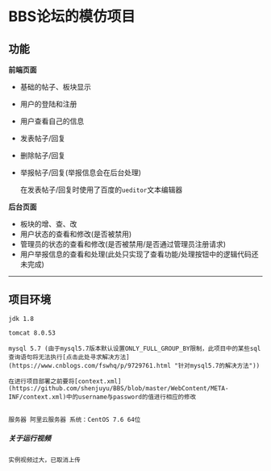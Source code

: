 BBS论坛的模仿项目
=================

## 功能

<b>前端页面</b>

* 基础的帖子、板块显示
* 用户的登陆和注册
* 用户查看自己的信息
* 发表帖子/回复
* 删除帖子/回复
* 举报帖子/回复(举报信息会在后台处理)

	在发表帖子/回复时使用了百度的```ueditor```文本编辑器

<b>后台页面</b>

* 板块的增、查、改
* 用户状态的查看和修改(是否被禁用)
* 管理员的状态的查看和修改(是否被禁用/是否通过管理员注册请求)
* 用户举报信息的查看和处理(此处只实现了查看功能/处理按钮中的逻辑代码还未完成)

-------

## 项目环境

	jdk 1.8
	
	tomcat 8.0.53
	
	mysql 5.7 (由于mysql5.7版本默认设置ONLY_FULL_GROUP_BY限制，此项目中的某些sql查询语句将无法执行[点击此处寻求解决方法](https://www.cnblogs.com/fswhq/p/9729761.html "针对mysql5.7的解决方法"))
	
	在进行项目部署之前要将[context.xml](https://github.com/shenjuyu/BBS/blob/master/WebContent/META-INF/context.xml)中的username与password的值进行相应的修改
	
	
	服务器 阿里云服务器 系统：CentOS 7.6 64位
	
##### 关于运行视频

	实例视频过大，已取消上传